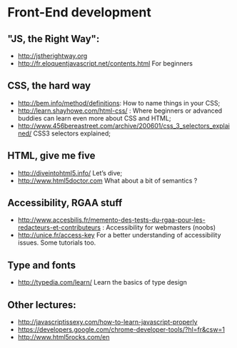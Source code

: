 Front-End development
=====================


"JS, the Right Way":
--------------------

* http://jstherightway.org
* http://fr.eloquentjavascript.net/contents.html For beginners
 
CSS, the hard way
------------------

* http://bem.info/method/definitions: How to name things in your CSS;
* http://learn.shayhowe.com/html-css/ : Where beginners or advanced buddies can learn even more about CSS and HTML;
* http://www.456bereastreet.com/archive/200601/css_3_selectors_explained/ CSS3 selectors explained;

HTML, give me five
--------------------
* http://diveintohtml5.info/ Let’s dive;
* http://www.html5doctor.com What about a bit of semantics ?

Accessibility, RGAA stuff
------------------------
* http://www.accesbilis.fr/memento-des-tests-du-rgaa-pour-les-redacteurs-et-contributeurs : Accessibility for webmasters (noobs)
* http://unice.fr/access-key For a better understanding of accessibility issues. Some tutorials too.

Type and fonts
---------------
* http://typedia.com/learn/ Learn the basics of type design

Other lectures:
---------------

* http://javascriptissexy.com/how-to-learn-javascript-properly
* https://developers.google.com/chrome-developer-tools/?hl=fr&csw=1
* http://www.html5rocks.com/en


